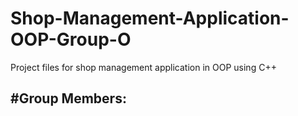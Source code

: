 # Shop-Management-Application-OOP-Group-O
Project files for shop management application in OOP using C++

#Group Members:
- 
